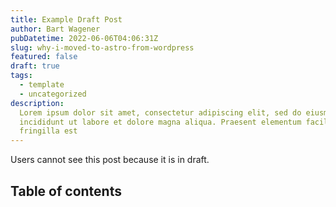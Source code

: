 ```yaml
---
title: Example Draft Post
author: Bart Wagener
pubDatetime: 2022-06-06T04:06:31Z
slug: why-i-moved-to-astro-from-wordpress
featured: false
draft: true
tags:
  - template
  - uncategorized
description:
  Lorem ipsum dolor sit amet, consectetur adipiscing elit, sed do eiusmod tempor
  incididunt ut labore et dolore magna aliqua. Praesent elementum facilisis leo vel
  fringilla est
---
```


Users cannot see this post because it is in draft.

## Table of contents


